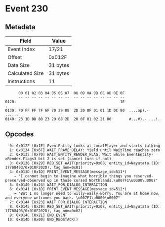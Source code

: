# Event 230

## Metadata

| Field           | Value    |
|-----------------|----------|
| Event Index     | 17/21    |
| Offset          | 0x012F   |
| Data Size       | 31 bytes |
| Calculated Size | 31 bytes |
| Instructions    | 11       |

```
      00 01 02 03 04 05 06 07  08 09 0A 0B 0C 0D 0E 0F
      -- -- -- -- -- -- -- --  -- -- -- -- -- -- -- --
0120:                                               1E                 .
0130: F0 FF FF 7F 6F 70 29 08  2D 20 0F 01 01 1D 0C 80  ....op).- ......
0140: 23 1D 0D 80 23 29 08 2D  20 0F 01 02 21 00        #...#).- ...!.  
```

## Opcodes

```
  0: 0x012F [0x1E] EventEntity looks at LocalPlayer and starts talking
  1: 0x0134 [0x6F] WAIT_FRAME_DELAY: Yield until WaitTime reaches zero
  2: 0x0135 [0x70] WAIT_ENTITY_RENDER_FLAG: Wait while EventEntity->Render.Flags3 bit 2 is set (cancel turn if not)
  3: 0x0136 [0x29] REQ_SET_WAIT(priority=0x08, entity_id=Nayutata (ID: 17768493/0x010F202D), tag_num=0x01)
  4: 0x013D [0x1D] PRINT_EVENT_MESSAGE(message_id=511*)
    → "I cannot begin to imagine what horrible things you reserved-preserved-observed up in those cursed Northlands.\u007F1\u0000\u0007"
  5: 0x0140 [0x23] WAIT_FOR_DIALOG_INTERACTION
  6: 0x0141 [0x1D] PRINT_EVENT_MESSAGE(message_id=512*)
    → "But I no longer need to willy-wally-worry. You are at home now, and everyone welcomes you back. \u007F1\u0000\u0007"
  7: 0x0144 [0x23] WAIT_FOR_DIALOG_INTERACTION
  8: 0x0145 [0x29] REQ_SET_WAIT(priority=0x08, entity_id=Nayutata (ID: 17768493/0x010F202D), tag_num=0x02)
  9: 0x014C [0x21] END_EVENT
 10: 0x014D [0x00] END_REQSTACK()
```
